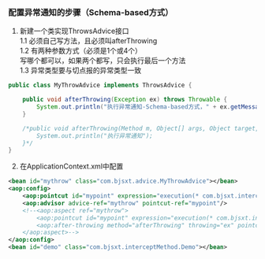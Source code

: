 ### 配置异常通知的步骤（Schema-based方式）
1. 新建一个类实现ThrowsAdvice接口  
1.1 必须自己写方法，且必须叫afterThrowing    
1.2 有两种参数方式（必须是1个或4个）  
写哪个都可以，如果两个都写，只会执行最后一个方法  
1.3 异常类型要与切点报的异常类型一致
```java
public class MyThrowAdvice implements ThrowsAdvice {

    public void afterThrowing(Exception ex) throws Throwable {
        System.out.println("执行异常通知-Schema-based方式，" + ex.getMessage());
    }

    /*public void afterThrowing(Method m, Object[] args, Object target, Exception ex) {
        System.out.println("执行异常通知");
    }*/
}
```
2. 在ApplicationContext.xml中配置  
```xml
<bean id="mythrow" class="com.bjsxt.advice.MyThrowAdvice"></bean>
<aop:config>
    <aop:pointcut id="mypoint" expression="execution(* com.bjsxt.interceptMethod.Demo.demo1())"/>
    <aop:advisor advice-ref="mythrow" pointcut-ref="mypoint"/>
    <!--<aop:aspect ref="mythrow">
        <aop:pointcut id="mypoint" expression="execution(* com.bjsxt.interceptMethod.Demo.demo1())"/>
        <aop:after-throwing method="afterThrowing" throwing="ex" pointcut-ref="mypoint"/>
    </aop:aspect>-->
</aop:config>
<bean id="demo" class="com.bjsxt.interceptMethod.Demo"></bean>
```
